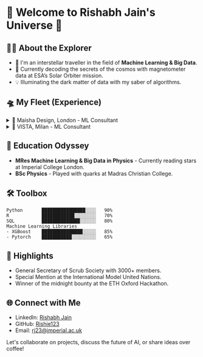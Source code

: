 
# 🌟 Welcome to Rishabh Jain's Universe 🌟


## 👨‍🚀 About the Explorer

- 🚀 I'm an interstellar traveller in the field of **Machine Learning & Big Data**.
- 🔭 Currently decoding the secrets of the cosmos with magnetometer data at ESA’s Solar Orbiter mission.
- 💡 Illuminating the dark matter of data with my saber of algorithms.

## 🛸 My Fleet (Experience)

<details>
<summary>🎨 Maisha Design, London - ML Consultant</summary>
I wave my wand to design intelligent spaces with Machine Learning.
</details>

<details>
<summary>👗 VISTA, Milan - ML Consultant</summary>
Crafting algorithms to cut cloth, not corners in fashion.
</details>




## 🌌 Education Odyssey

- **MRes Machine Learning & Big Data in Physics** - Currently reading stars at Imperial College London.
- **BSc Physics** - Played with quarks at Madras Christian College.

## 🛠 Toolbox
```plaintext
Python       ████████████████░░░░   90%
R            ████████████░░░░░░░░   70%
SQL          ██████████████░░░░░░   80%
Machine Learning Libraries
- XGBoost    ███████████████░░░░░   85%
- Pytorch    ███████████░░░░░░░░░   65%
```

## 🌟 Highlights
- General Secretary of Scrub Society with 3000+ members.
- Special Mention at the International Model United Nations.
- Winner of the midnight bounty at the ETH Oxford Hackathon.

## 🌐 Connect with Me
- LinkedIn: [Rishabh Jain](https://www.linkedin.com/in/rishabhjainphysics/)
- GitHub: [Rishie123](https://github.com/Rishie123)
- Email: [rj23@imperial.ac.uk](mailto:rishabh.7587548213@gmail.com)

Let's collaborate on projects, discuss the future of AI, or share ideas over coffee!

